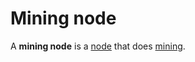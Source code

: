 # Mining node

A **mining node** is a [node](/blockchain/node.md) that does [mining](/blockchain/mining.md).
